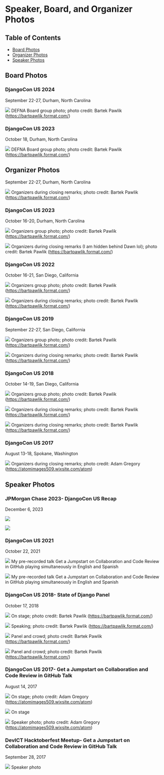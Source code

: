 # Speaker, Board, and Organizer Photos

Table of Contents
-----------------

- [Board Photos](#board-photos)
- [Organizer Photos](#organizer-photos)
- [Speaker Photos](#speaker-photos)
  
## Board Photos

### DjangoCon US 2024

September 22-27, Durham, North Carolina

![](speaker-board-and-organizer-photos/djangocon-us-2024-defna-board-outside.jpg)
DEFNA Board group photo; photo credit: Bartek Pawlik (https://bartpawlik.format.com/)

### DjangoCon US 2023

October 18, Durham, North Carolina

![](speaker-board-and-organizer-photos/djangocon-us-2023-defna-board-outside.jpg)
DEFNA Board group photo; photo credit: Bartek Pawlik (https://bartpawlik.format.com/)

## Organizer Photos

September 22-27, Durham, North Carolina

![](speaker-board-and-organizer-photos/djangocon-us-2024-organizers-stage.jpg)
Organizers during closing remarks; photo credit: Bartek Pawlik (https://bartpawlik.format.com/)

### DjangoCon US 2023

October 16-20, Durham, North Carolina

![](speaker-board-and-organizer-photos/djangocon-us-2023-organizers-outside.jpg)
Organizers group photo; photo credit: Bartek Pawlik (https://bartpawlik.format.com/)

![](speaker-board-and-organizer-photos/djangocon-us-2023-organizers-stage.jpg)
Organizers during closing remarks (I am hidden behind Dawn lol); photo credit: Bartek Pawlik (https://bartpawlik.format.com/)

### DjangoCon US 2022

October 16-21, San Diego, California

![](speaker-board-and-organizer-photos/djangocon-us-2022-organizers-outside.jpg)
Organizers group photo; photo credit: Bartek Pawlik (https://bartpawlik.format.com/)

![](speaker-board-and-organizer-photos/djangocon-us-2022-organizers-stage.jpg)
Organizers during closing remarks; photo credit: Bartek Pawlik (https://bartpawlik.format.com/)

### DjangoCon US 2019

September 22-27, San Diego, California

![](speaker-board-and-organizer-photos/djangocon-us-2019-organizers-outside.jpg)
Organizers group photo; photo credit: Bartek Pawlik (https://bartpawlik.format.com/)

![](speaker-board-and-organizer-photos/djangocon-us-2019-organizers-stage.jpg)
Organizers during closing remarks; photo credit: Bartek Pawlik (https://bartpawlik.format.com/)

### DjangoCon US 2018

October 14-19, San Diego, California

![](speaker-board-and-organizer-photos/djangocon-us-2018-organizers-outside.jpg)
Organizers group photo; photo credit: Bartek Pawlik (https://bartpawlik.format.com/)

![](speaker-board-and-organizer-photos/djangocon-us-2018-organizers-stage-side.jpg)
Organizers during closing remarks; photo credit: Bartek Pawlik (https://bartpawlik.format.com/)

![](speaker-board-and-organizer-photos/djangocon-us-2018-organizers-stage.jpg)
Organizers during closing remarks; photo credit: Bartek Pawlik (https://bartpawlik.format.com/)

### DjangoCon US 2017

August 13-18, Spokane, Washington

![](speaker-board-and-organizer-photos/djangocon-us-2017-organizers-stage.jpg)
Organizers during closing remarks; photo credit: Adam Gregory (https://atomimages509.wixsite.com/atom)

## Speaker Photos

### JPMorgan Chase 2023- DjangoCon US Recap

December 6, 2023

![](speaker-board-and-organizer-photos/jpmorgan-chase-2023-djangocon-us-recap.jpg)

![](speaker-board-and-organizer-photos/jpmorgan-chase-2023-djangocon-us-recap-2.jpg)

### DjangoCon US 2021

October 22, 2021

![](speaker-board-and-organizer-photos/djangocon-us-2021-get-a-jumpstart-english.png)
My pre-recorded talk Get a Jumpstart on Collaboration and Code Review in GitHub playing simultaneously in English and Spanish

![](speaker-board-and-organizer-photos/djangocon-us-2021-get-a-jumpstart-spanish.png)
My pre-recorded talk Get a Jumpstart on Collaboration and Code Review in GitHub playing simultaneously in English and Spanish

### DjangoCon US 2018- State of Django Panel

October 17, 2018

![](speaker-board-and-organizer-photos/djangocon-us-2018-state-of-django-panel-side.jpg)
On stage; photo credit: Bartek Pawlik (https://bartpawlik.format.com/)

![](speaker-board-and-organizer-photos/djangocon-us-2018-state-of-django-panel-me-speaking.jpg)
Speaking; photo credit: Bartek Pawlik (https://bartpawlik.format.com/)

![](speaker-board-and-organizer-photos/djangocon-us-2018-state-of-django-panel-front.jpg)
Panel and crowd; photo credit: Bartek Pawlik (https://bartpawlik.format.com/)

![](speaker-board-and-organizer-photos/djangocon-us-2018-state-of-django-panel-crowd.jpg)
Panel and crowd; photo credit: Bartek Pawlik (https://bartpawlik.format.com/)

### DjangoCon US 2017- Get a Jumpstart on Collaboration and Code Review in GitHub Talk

August 14, 2017

![](speaker-board-and-organizer-photos/djangocon-us-2017-on-stage.jpg)
On stage; photo credit: Adam Gregory (https://atomimages509.wixsite.com/atom)

![](speaker-board-and-organizer-photos/djangocon-us-2017-on-stage-2.jpg)
On stage

![](speaker-board-and-organizer-photos/djangocon-us-2017-speaker-photo.jpg)
Speaker photo; photo credit: Adam Gregory (https://atomimages509.wixsite.com/atom)

### DevICT Hacktoberfest Meetup- Get a Jumpstart on Collaboration and Code Review in GitHub Talk

September 28, 2017

![](speaker-board-and-organizer-photos/dev-ict-2017-speaker-photo.jpg)
Speaker photo
